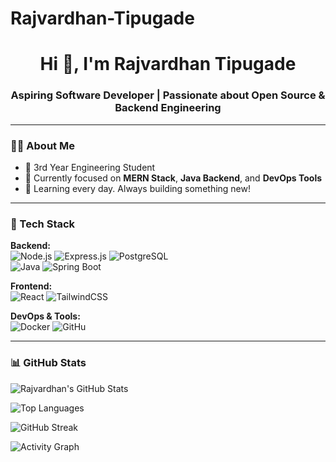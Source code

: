 # Rajvardhan-Tipugade
<h1 align="center">Hi 👋, I'm Rajvardhan Tipugade</h1>
<h3 align="center">Aspiring Software Developer | Passionate about Open Source & Backend Engineering</h3>

---

### 👨‍💻 About Me

- 🎯 3rd Year Engineering Student  
- 🌱 Currently focused on **MERN Stack**, **Java Backend**, and **DevOps Tools**
- 🚀 Learning every day. Always building something new!

---

### 🔧 Tech Stack

**Backend:**  
![Node.js](https://img.shields.io/badge/-Node.js-339933?style=flat&logo=node.js&logoColor=white)
![Express.js](https://img.shields.io/badge/-Express.js-000000?style=flat&logo=express&logoColor=white)
![PostgreSQL](https://img.shields.io/badge/-PostgreSQL-4169E1?style=flat&logo=postgresql&logoColor=white)  
![Java](https://img.shields.io/badge/-Java-007396?style=flat&logo=java&logoColor=white)
![Spring Boot](https://img.shields.io/badge/-SpringBoot-6DB33F?style=flat&logo=spring-boot&logoColor=white)

**Frontend:**  
![React](https://img.shields.io/badge/-React-61DAFB?style=flat&logo=react&logoColor=black)
![TailwindCSS](https://img.shields.io/badge/-TailwindCSS-38B2AC?style=flat&logo=tailwind-css&logoColor=white)

**DevOps & Tools:**  
![Docker](https://img.shields.io/badge/-Docker-2496ED?style=flat&logo=docker&logoColor=white)
![GitHu]()


---

### 📊 GitHub Stats

![Rajvardhan's GitHub Stats](https://github-readme-stats.vercel.app/api?username=RajvardhanT7747&show_icons=true&theme=tokyonight&count_private=true)

![Top Languages](https://github-readme-stats.vercel.app/api/top-langs/?username=RajvardhanT7747&layout=compact&theme=tokyonight)

![GitHub Streak](https://streak-stats.demolab.com?user=RajvardhanT7747&theme=tokyonight&hide_border=true)


![Activity Graph](https://github-readme-activity-graph.vercel.app/graph?username=RajvardhanT7747&theme=react-dark&hide_border=true)


